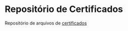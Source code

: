 # Repositório de Certificados

Repositório de arquivos de [certificados](https://github.com/georgemaia/certificados)
